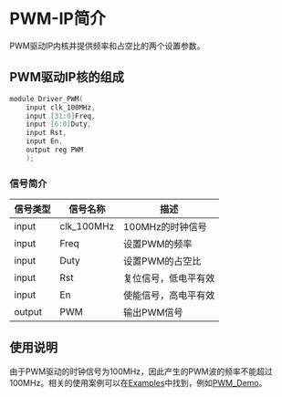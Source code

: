 # PWM-IP简介

PWM驱动IP内核并提供频率和占空比的两个设置参数。

## PWM驱动IP核的组成

```c
module Driver_PWM(
    input clk_100MHz,
    input [31:0]Freq,
    input [6:0]Duty,
    input Rst,
    input En,
    output reg PWM
    );
```
### 信号简介
  
| **信号类型**    | **信号名称**    | **描述** |
| ----------- | ----------- | -------- |
| input | clk_100MHz      | 100MHz的时钟信号 |
| input | Freq            | 设置PWM的频率       |
| input | Duty            | 设置PWM的占空比       |
| input | Rst             | 复位信号，低电平有效       |
| input | En              | 使能信号，高电平有效       |
| output | PWM             | 输出PWM信号     |

## 使用说明

由于PWM驱动的时钟信号为100MHz，因此产生的PWM波的频率不能超过100MHz。相关的使用案例可以在[Examples](/Examples)中找到，例如[PWM_Demo](/Examples/FPGA/3.IO-Interface/PWM)。


